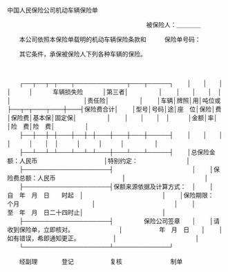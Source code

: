 



中国人民保险公司机动车辆保险单



 

　　　　　　　　　　　　　　　　　　　　　　　被保险人：＿＿＿＿

　　本公司依照本保险单载明的机动车辆保险条款和　　　保险单号码：

　　其它条件，承保被保险人下列各种车辆的保险。

　　


　　┌──┬──┬─┬───┬────────────┬───┬─────┐
　　│　　│　　│　│　　　│　　　 车辆损失险　　　 │第三者│　　　　　│
　　│　　│　　│　│　　　│　　　　　　　　　　　　│责任险│　　　　　│
　　│车辆│牌照│用│吨位或├──┬─┬───┬───┼───┤保险费合计│
　　│型号│号码│途│座　位│保险│费│保险费│基本保│固定保│　　　　　│
　　│　　│　　│　│　　　│金额│率│　　　│险　费│险　费│　　　　　│
　　├──┼──┼─┼───┼──┼─┼───┼───┼───┼─────┤
　　│　　│　　│　│　　　│　　│　│　　　│　　　│　　　│　　　　　│
　　├──┴──┴─┴───┴──┴─┴───┼───┴───┴─────┤
　　│总保险金额：人民币　　　　　　　　　　　│特别约定：　　　　　　　　│
　　├────────────────────┤　　　　　　　　　　　　　│
　　│保险费总额：人民币　　　　　　　　　　　│　　　　　　　　　　　　　│
　　├────────────────────┤保额来源依据及计算方式：　│
　　│　　　　　　　　自　年　月　日　　时起　│　　　　　　　　　　　　　│
　　│保险期限：　个月　　　　　　　　　　　　│　　　　　　　　　　　　　│
　　│　　　　　　　　至　年　月　日二十四时止│　　　　　　　　　　　　　│
　　├────────────────────┤　　　　　保险公司签章　　│
　　│请收到保险单，立即核对。　　　　　　　　│　　　　　　年　月　日　　│
　　│　　如有错误，希即通知更正。　　　　　　│　　　　　　　　　　　　　│
　　└────────────────────┴─────────────┘
　　


　　经副理　　　　登记　　　　　　复核　　　　　　　　制单
